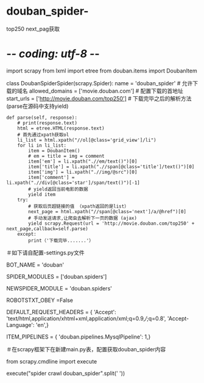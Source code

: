 # douban_spider-
top250 next_pag获取
# -*- coding: utf-8 -*-
import scrapy
from lxml import etree
from douban.items import DoubanItem

class DoubanSpiderSpider(scrapy.Spider):
    name = 'douban_spider'
    # 允许下载的域名
    allowed_domains = ['movie.douban.com']
    # 配置下载的首地址
    start_urls = ['http://movie.douban.com/top250']
    # 下载完毕之后的解析方法 (parse在源码中支持yield)

    def parse(self, response):
        # print(response.text)
        html = etree.HTML(response.text)
        # 首先通过xpath获取ol
        li_list = html.xpath("//ol[@class='grid_view']/li")
        for li in li_list:
            item = DoubanItem()
            # em = title = img = comment
            item['em'] = li.xpath(".//em/text()")[0]
            item['title'] = li.xpath(".//span[@class='title']/text()")[0]
            item['img'] = li.xpath(".//img/@src")[0]
            item['comment'] = li.xpath(".//div[@class='star']/span/text()")[-1]
            # yield返回当前电影的数据
            yield item
        try:
            # 获取后页超链接的值 （xpath返回的是list）
            next_page = html.xpath("//span[@class='next']/a/@href")[0]
            # 手动发送请求,让爬虫去解析下一页的数据 (ajax)
            yield scrapy.Request(url = 'http://movie.douban.com/top250' + next_page,callback=self.parse)
        except:
            print（'下载完毕.......'）
＃如下请自配置-settings.py文件

BOT_NAME = 'douban'

SPIDER_MODULES = ['douban.spiders']

NEWSPIDER_MODULE = 'douban.spiders'

ROBOTSTXT_OBEY =False


DEFAULT_REQUEST_HEADERS = {
  'Accept': 'text/html,application/xhtml+xml,application/xml;q=0.9,*/*;q=0.8',
  'Accept-Language': 'en',}
  
  ITEM_PIPELINES = {
    'douban.pipelines.MysqlPipeline': 1,}
  

＃在scrapy框架下在新建main.py表，配置获取douban_spider内容

from scrapy.cmdline import execute

execute("spider crawl douban_spider".split(' '))


